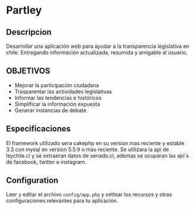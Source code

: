 # Partley

## Descripcion

Desarrollar una aplicación web para ayudar a la transparencia legislativa en chile. Entregando información actualizada, resumida y amigable al usuario.

## OBJETIVOS 

* Mejorar la participación ciudadana
* Trasparentar las actividades legislativas
* Informar las tendencias e históricos
* Simplificar la información expuesta
* Generar instancias de debate


## Especificaciones

El framework utilizado sera cakephp en su version mas reciente y estable 3.3 con mysql en version 5.5.9 o mas reciente.
Se utilizara la api de leychile.cl y se extraeran datos de senado.cl, ademas se ocuparan las api´s de facebook, twitter e instagram.

## Configuration

Leer y editar el archivo `config/app.php` y settear los recursos y otras configuraciones relevantes para tu aplicación.
